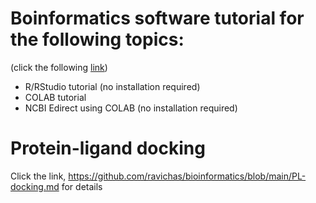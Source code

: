 # Boinformatics software tutorial for the following topics: 
(click the following [link](https://github.com/ravichas/bioinformatics/blob/main/Bioinformatics.md))
* R/RStudio tutorial (no installation required)
* COLAB tutorial 
* NCBI Edirect using COLAB (no installation required)

# Protein-ligand docking

Click the link, https://github.com/ravichas/bioinformatics/blob/main/PL-docking.md for details
